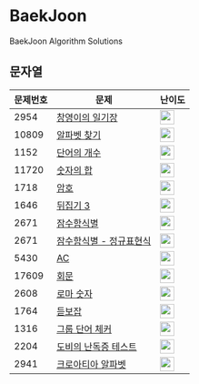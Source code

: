 # BaekJoon
BaekJoon Algorithm Solutions

## 문자열
|문제번호|문제|난이도|
|----|----------------|--|
| 2954 | [창영이의 일기장](https://github.com/HSungHee/BaekJoon/blob/main/String/Main_B1_2954.java) | <img height="25px" width="25px" src="https://static.solved.ac/tier_small/5.svg"/> |
| 10809 | [알파벳 찾기](https://github.com/HSungHee/BaekJoon/blob/main/String/Main_B2_10809.java) | <img height="25px" width="25px" src="https://static.solved.ac/tier_small/4.svg"/> |  
| 1152 | [단어의 개수](https://github.com/HSungHee/BaekJoon/blob/main/String/Main_B2_1152.java) | <img height="25px" width="25px" src="https://static.solved.ac/tier_small/4.svg"/> |
| 11720 | [숫자의 합](https://github.com/HSungHee/BaekJoon/blob/main/String/Main_B2_11720.java) | <img height="25px" width="25px" src="https://static.solved.ac/tier_small/4.svg"/> |
| 1718 | [암호](https://github.com/HSungHee/BaekJoon/blob/main/String/Main_B2_1718.java) | <img height="25px" width="25px" src="https://static.solved.ac/tier_small/4.svg"/> |
| 1646 | [뒤집기 3](https://github.com/HSungHee/BaekJoon/blob/main/String/Main_G5_1464.java) | <img height="25px" width="25px" src="https://static.solved.ac/tier_small/12.svg"/> |
| 2671 | [잠수함식별](https://github.com/HSungHee/BaekJoon/blob/main/String/Main_G5_2671.java) | <img height="25px" width="25px" src="https://static.solved.ac/tier_small/12.svg"/> |
| 2671 | [잠수함식별 - 정규표현식](https://github.com/HSungHee/BaekJoon/blob/main/String/Main_G5_2671_%EC%A0%95%EA%B7%9C%ED%91%9C%ED%98%84%EC%8B%9D.java) | <img height="25px" width="25px" src="https://static.solved.ac/tier_small/12.svg"/> |
| 5430 | [AC](https://github.com/HSungHee/BaekJoon/blob/main/String/Main_G5_5430.java) | <img height="25px" width="25px" src="https://static.solved.ac/tier_small/12.svg"/> |
| 17609 | [회문](https://github.com/HSungHee/BaekJoon/blob/main/String/Main_S1_17609.java) | <img height="25px" width="25px" src="https://static.solved.ac/tier_small/10.svg"/> |
| 2608 | [로마 숫자](https://github.com/HSungHee/BaekJoon/blob/main/String/Main_S1_2608.java) | <img height="25px" width="25px" src="https://static.solved.ac/tier_small/10.svg"/> |
| 1764 | [듣보잡](https://github.com/HSungHee/BaekJoon/blob/main/String/Main_S4_1764.java) | <img height="25px" width="25px" src="https://static.solved.ac/tier_small/7.svg"/> |
| 1316 | [그룹 단어 체커](https://github.com/HSungHee/BaekJoon/blob/main/String/Main_S5_1316.java) | <img height="25px" width="25px" src="https://static.solved.ac/tier_small/6.svg"/> |
| 2204 | [도비의 난독증 테스트](https://github.com/HSungHee/BaekJoon/blob/main/String/Main_S5_2204.java) | <img height="25px" width="25px" src="https://static.solved.ac/tier_small/6.svg"/> |
| 2941 | [크로아티아 알파벳](https://github.com/HSungHee/BaekJoon/blob/main/String/Main_S5_2941.java) | <img height="25px" width="25px" src="https://static.solved.ac/tier_small/6.svg"/> |

